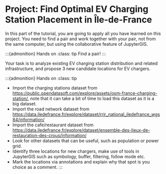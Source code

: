 # Project: Find Optimal EV Charging Station Placement in Île-de-France

In this part of the tutorial, you are going to apply all you have learned on this project. You need to find a pair and work together with your pair, not from the same computer, but using the collaborative feature of JupyterGIS.

:::{admonition} Hands on
:class: tip
  Find a pair!
:::

Your task is to analyze existing EV charging station distribution and related infrastructure, and propose 3 new candidate locations for EV chargers.

:::{admonition} Hands on
:class: tip
- Import the charging stations dataset from https://public.opendatasoft.com/explore/assets/osm-france-charging-station/, note that it can take a bit of time to load this dataset as it is a big dataset.
- Import the road network dataset from https://data.iledefrance.fr/explore/dataset/rrir_national_iledefrance_wgs84/information/
- Import the cafe/restaurant dataset from https://data.iledefrance.fr/explore/dataset/ensemble-des-lieux-de-restauration-des-crous/information/
- Look for other datasets that can be useful, such as population or power grid.
- Identify three locations for new chargers, make use of tools in JupyterGIS such as symbology, buffer, filtering, follow mode etc.
- Mark the locations via annotations and explain why that spot is you choice as a comment.
:::

